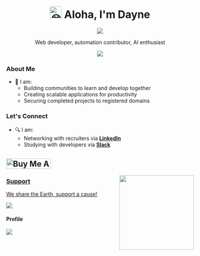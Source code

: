 <h1 align="center"><img src="https://fonts.gstatic.com/s/e/notoemoji/latest/1f604/512.gif" alt="😄" width="32" height="32"> Aloha, I'm Dayne</h1>
<p align="center">
<a href="https://daylo.dev/"><img src="https://img.shields.io/badge/daylo.dev-0A0A0A?style=for-the-badge&logo=dev.to&logoColor=white"></a>
</p>

<p align="center">
Web developer, automation contributor, AI enthusiast 
</p>

<p align="center">
<a href="https://github.com/DayneLalmond"><img src="https://readme-typing-svg.herokuapp.com?lines=Join+my+slack+study+group!+💭;Collaborate+with+the+dev+community!;Live+study+sessions+every+weekend!;&center=true&width=400&height=40&duration=2400"></a>
</p>

### About Me
- 🔭 I am:
  - Building communities to learn and develop together
  - Creating scalable applications for productivity
  - Securing completed projects to registered domains

### Let's Connect
- 🔍 I am:
  - Networking with recruiters via <a href="https://www.linkedin.com/in/dayne-lalmond/">**LinkedIn**</a>
  - Studying with developers via <a href="https://github.com/DayneLalmond">**Slack**</a>

<a href="https://help.buymeacoffee.com/en/articles/5885162-how-to-add-a-button-or-a-widget-to-your-website" target="_blank"><img src="https://cdn.buymeacoffee.com/buttons/default-blue.png" alt="Buy Me A Coffee" height="28" width="120"></a>
--

<p align="center">
  <a href="https://github.com/DayneLalmond">
    <img align="right"  height="200px" src="https://github-readme-stats.vercel.app/api?username=DayneLalmond&show_icons=true&hide_border=true&title_color=dedee0&amp&icon_color=f96e46&amp&text_color=dedee0&amp&bg_color=0d1117&count_private=true&include_all_commits=false"/>
</p>


### Support
We share the Earth, support a cause!

<a href="http://onetreeplanted.refr.cc/daynel"><img src="https://img.shields.io/static/v1?style=for-the-badge&label=Donate&message=One Tree Planted&color=success"></a>

#### Profile
![](https://komarev.com/ghpvc/?username=DayneLalmond&color=brightgreen&style=for-the-badge&label=Views)

